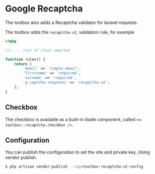 # Google Recaptcha

The toolbox also adds a Recaptcha validator for laravel requests.

The toolbox adds the `recaptcha-v2`, validation rule, for example

```PHP
<?php

/// ... rest of class ommited

function rules() {
    return [
        'email' => 'simple_email',
        'firstname' => 'required',
        'surname' => 'required',
        'g-captcha-response' => 'recaptcha-v2',
    ];
}
```

## Checkbox

The checkbox is available as a built-in blade component, called `<x-toolbox::recaptcha.checkbox />`.

## Configuration

You can publish the configuration to set the site and private key. Using vendor
publish.

```Bash
$ php artisan vendor:publish --tag=toolbox-recaptcha-v2-config
```
